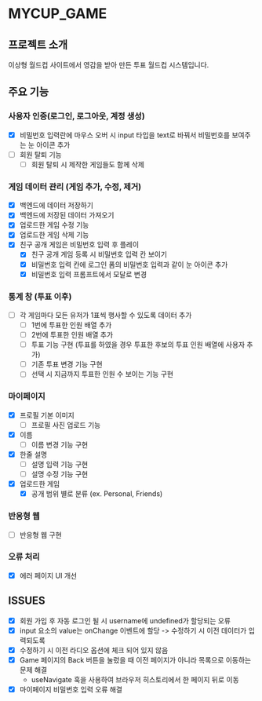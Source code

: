 # MYCUP_GAME

## 프로젝트 소개

이상형 월드컵 사이트에서 영감을 받아 만든 투표 월드컵 시스템입니다.

## 주요 기능

### 사용자 인증(로그인, 로그아웃, 계정 생성)

- [x] 비밀번호 입력란에 마우스 오버 시 input 타입을 text로 바꿔서 비밀번호를 보여주는 눈 아이콘 추가
- [ ] 회원 탈퇴 기능
  - [ ] 회원 탈퇴 시 제작한 게임들도 함께 삭제

### 게임 데이터 관리 (게임 추가, 수정, 제거)

- [x] 백엔드에 데이터 저장하기
- [x] 백엔드에 저장된 데이터 가져오기
- [x] 업로드한 게임 수정 기능
- [x] 업로드한 게임 삭제 기능
- [x] 친구 공개 게임은 비밀번호 입력 후 플레이
  - [x] 친구 공개 게임 등록 시 비밀번호 입력 칸 보이기
  - [x] 비밀번호 입력 칸에 로그인 폼의 비밀번호 입력과 같이 눈 아이콘 추가
  - [x] 비밀번호 입력 프롬프트에서 모달로 변경

### 통계 창 (투표 이후)

- [ ] 각 게임마다 모든 유저가 1표씩 행사할 수 있도록 데이터 추가
  - [ ] 1번에 투표한 인원 배열 추가
  - [ ] 2번에 투표한 인원 배열 추가
  - [ ] 투표 기능 구현 (투표를 하였을 경우 투표한 후보의 투표 인원 배열에 사용자 추가)
  - [ ] 기존 투표 변경 기능 구현
  - [ ] 선택 시 지금까지 투표한 인원 수 보이는 기능 구현

### 마이페이지

- [x] 프로필 기본 이미지
  - [ ] 프로필 사진 업로드 기능
- [x] 이름
  - [ ] 이름 변경 기능 구현
- [x] 한줄 설명
  - [ ] 설명 입력 기능 구현
  - [ ] 설명 수정 기능 구현
- [x] 업로드한 게임
  - [x] 공개 범위 별로 분류 (ex. Personal, Friends)

### 반응형 웹

- [ ] 반응형 웹 구현

### 오류 처리

- [x] 에러 페이지 UI 개선

## ISSUES

- [x] 회원 가입 후 자동 로그인 될 시 username에 undefined가 할당되는 오류
- [x] input 요소의 value는 onChange 이벤트에 할당 -> 수정하기 시 이전 데이터가 입력되도록
- [x] 수정하기 시 이전 라디오 옵션에 체크 되어 있지 않음
- [x] Game 페이지의 Back 버튼을 눌렀을 때 이전 페이지가 아니라 목록으로 이동하는 문제 해결
  - useNavigate 훅을 사용하여 브라우저 히스토리에서 한 페이지 뒤로 이동
- [x] 마이페이지 비밀번호 입력 오류 해결
